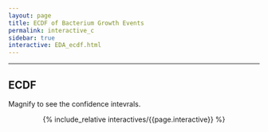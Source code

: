 ```yaml
---
layout: page
title: ECDF of Bacterium Growth Events 
permalink: interactive_c
sidebar: true
interactive: EDA_ecdf.html
---
```

---

## ECDF
Magnify to see the confidence intevrals.  


<!-- The below line includes the interactive figure. Do not change! -->
<center>

{% include_relative interactives/{{page.interactive}} %}

</center>


